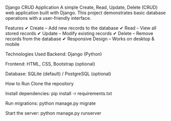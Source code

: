 Django CRUD Application
A simple Create, Read, Update, Delete (CRUD) web application built with Django. This project demonstrates basic database operations with a user-friendly interface.

Features
✔ Create – Add new records to the database
✔ Read – View all stored records
✔ Update – Modify existing records
✔ Delete – Remove records from the database
✔ Responsive Design – Works on desktop & mobile

Technologies Used
Backend: Django (Python)

Frontend: HTML, CSS, Bootstrap (optional)

Database: SQLite (default) / PostgreSQL (optional)

How to Run
Clone the repository

Install dependencies: pip install -r requirements.txt

Run migrations: python manage.py migrate

Start the server: python manage.py runserver



